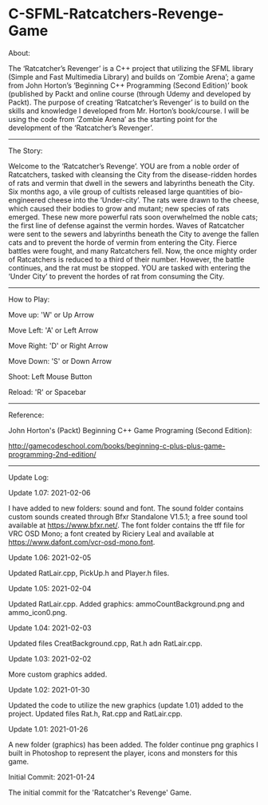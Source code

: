 # C-SFML-Ratcatchers-Revenge-Game
About:

The ‘Ratcatcher’s Revenger’ is a C++ project that utilizing the SFML library (Simple and Fast Multimedia Library) and builds on ‘Zombie Arena’; a game from John Horton’s ‘Beginning C++ Programming (Second Edition)’ book (published by Packt and online course (through Udemy and developed by Packt).  The purpose of creating ‘Ratcatcher’s Revenger’ is to build on the skills and knowledge I developed from Mr. Horton’s book/course.  I will be using the code from ‘Zombie Arena’ as the starting point for the development of the ‘Ratcatcher’s Revenger’.


---------------------

The Story:

Welcome to the ‘Ratcatcher’s Revenge’.  YOU are from a noble order of Ratcatchers, tasked with cleansing the City from the disease-ridden hordes of rats and vermin that dwell in the sewers and labyrinths beneath the City.  Six months ago, a vile group of cultists released large quantities of bio-engineered cheese into the ‘Under-city’.  The rats were drawn to the cheese, which caused their bodies to grow and mutant; new species of rats emerged.  These new more powerful rats soon overwhelmed the noble cats; the first line of defense against the vermin hordes.  Waves of Ratcatcher were sent to the sewers and labyrinths beneath the City to avenge the fallen cats and to prevent the horde of vermin from entering the City.  Fierce battles were fought, and many Ratcatchers fell.  Now, the once mighty order of Ratcatchers is reduced to a third of their number.  However, the battle continues, and the rat must be stopped.  YOU are tasked with entering the ‘Under City’ to prevent the hordes of rat from consuming the City. 


-----------------

How to Play:


Move up: 'W' or Up Arrow

Move Left: 'A' or Left Arrow

Move Right: 'D' or Right Arrow

Move Down: 'S' or Down Arrow

Shoot: Left Mouse Button

Reload: 'R' or Spacebar

-----------------

Reference:

John Horton's (Packt) Beginning C++ Game Programing (Second Edition): 

http://gamecodeschool.com/books/beginning-c-plus-plus-game-programming-2nd-edition/



------------------
Update Log:




Update 1.07: 2021-02-06

I have added to new folders: sound and font.  The sound folder contains custom sounds created through Bfxr Standalone V1.5.1; a free sound tool available at https://www.bfxr.net/.  The font folder contains the tff file for VRC OSD Mono; a font created by Riciery Leal and available at https://www.dafont.com/vcr-osd-mono.font.


Update 1.06: 2021-02-05

Updated RatLair.cpp, PickUp.h and Player.h files.


Update 1.05: 2021-02-04

Updated RatLair.cpp.  Added graphics: ammoCountBackground.png and ammo_icon0.png.



Update 1.04: 2021-02-03

Updated files CreatBackground.cpp, Rat.h adn RatLair.cpp.


Update 1.03: 2021-02-02

More custom graphics added.

Update 1.02: 2021-01-30

Updated the code to utilize the new graphics (update 1.01) added to the project.  Updated files Rat.h, Rat.cpp and RatLair.cpp.

Update 1.01: 2021-01-26

A new folder (graphics) has been added.  The folder continue png graphics I built in Photoshop to represent the player, icons and monsters for this game.


Initial Commit: 2021-01-24

The initial commit for the 'Ratcatcher's Revenge' Game.
